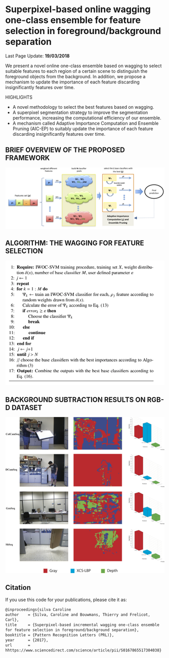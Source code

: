 # Superpixel-based online wagging one-class ensemble for feature selection in foreground/background separation

Last Page Update: **19/03/2018**


We present a novel online one-class ensemble based on wagging  to select suitable features to each region of a certain scene to distinguish the foreground objects from the background. In addition, we propose a mechanism to update the importance of each feature discarding insignificantly features over time. 

HIGHLIGHTS

* A novel methodology to select the best features based on wagging.
* A superpixel segmentation strategy to improve the segmentation performance, increasing the computational efficiency of our ensemble.
* A mechanism called Adaptive Importance Computation and Ensemble Pruning (AIC-EP) to suitably update the importance of each feature discarding insignificantly features over time.

BRIEF OVERVIEW OF THE PROPOSED FRAMEWORK
---------------------------------------------------
<p align="center"><img src="https://raw.githubusercontent.com/carolinepacheco/Superpixel-OWAOC/master/docs/ensemble_proposed2.png" border="0" /></p>

ALGORITHM: THE WAGGING FOR FEATURE SELECTION 
---------------------------------------------------
<p align="center"><img src="https://raw.githubusercontent.com/carolinepacheco/Superpixel-OWAOC/master/docs/algorithm.png" border="0"/></p>

BACKGROUND SUBTRACTION RESULTS ON RGB-D DATASET​​​​​​​​​​​​​​
---------------------------------------------------
<p align="center"><img src="https://raw.githubusercontent.com/carolinepacheco/Superpixel-OWAOC/master/docs/rgbd_imp_features.png" border="0" /></p>


Citation
--------
If you use this code for your publications, please cite it as:
```
@inproceedings{silva Caroline
author    = {Silva, Caroline and Bouwmans, Thierry and Frelicot, Carl},
title     = {Superpixel-based incremental wagging one-class ensemble for feature selection in foreground/background separation},
booktitle = {Pattern Recognition Letters (PRL)},
year      = {2017},
url       = hhttps://www.sciencedirect.com/science/article/pii/S0167865517304038}
```